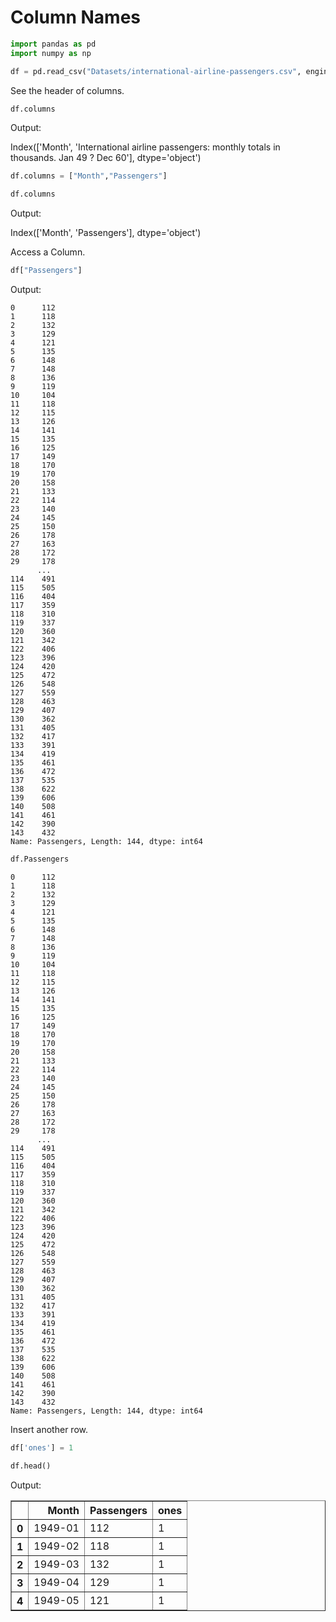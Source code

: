 
# Column Names


```python
import pandas as pd
import numpy as np

df = pd.read_csv("Datasets/international-airline-passengers.csv", engine="python", skipfooter=3)

```

See the header of columns.


```python
df.columns
```


Output:

Index(['Month', 'International airline passengers: monthly totals in thousands. Jan 49 ? Dec 60'], dtype='object')




```python
df.columns = ["Month","Passengers"]
```


```python
df.columns

```


Output:

Index(['Month', 'Passengers'], dtype='object')



Access a Column.


```python
df["Passengers"]
```


Output:

    0      112
    1      118
    2      132
    3      129
    4      121
    5      135
    6      148
    7      148
    8      136
    9      119
    10     104
    11     118
    12     115
    13     126
    14     141
    15     135
    16     125
    17     149
    18     170
    19     170
    20     158
    21     133
    22     114
    23     140
    24     145
    25     150
    26     178
    27     163
    28     172
    29     178
          ... 
    114    491
    115    505
    116    404
    117    359
    118    310
    119    337
    120    360
    121    342
    122    406
    123    396
    124    420
    125    472
    126    548
    127    559
    128    463
    129    407
    130    362
    131    405
    132    417
    133    391
    134    419
    135    461
    136    472
    137    535
    138    622
    139    606
    140    508
    141    461
    142    390
    143    432
    Name: Passengers, Length: 144, dtype: int64




```python
df.Passengers
```




    0      112
    1      118
    2      132
    3      129
    4      121
    5      135
    6      148
    7      148
    8      136
    9      119
    10     104
    11     118
    12     115
    13     126
    14     141
    15     135
    16     125
    17     149
    18     170
    19     170
    20     158
    21     133
    22     114
    23     140
    24     145
    25     150
    26     178
    27     163
    28     172
    29     178
          ... 
    114    491
    115    505
    116    404
    117    359
    118    310
    119    337
    120    360
    121    342
    122    406
    123    396
    124    420
    125    472
    126    548
    127    559
    128    463
    129    407
    130    362
    131    405
    132    417
    133    391
    134    419
    135    461
    136    472
    137    535
    138    622
    139    606
    140    508
    141    461
    142    390
    143    432
    Name: Passengers, Length: 144, dtype: int64



Insert another row.


```python
df['ones'] = 1
```


```python
df.head()
```

Output:


<div>

<table border="1" class="dataframe">
  <thead>
    <tr style="text-align: right;">
      <th></th>
      <th>Month</th>
      <th>Passengers</th>
      <th>ones</th>
    </tr>
  </thead>
  <tbody>
    <tr>
      <th>0</th>
      <td>1949-01</td>
      <td>112</td>
      <td>1</td>
    </tr>
    <tr>
      <th>1</th>
      <td>1949-02</td>
      <td>118</td>
      <td>1</td>
    </tr>
    <tr>
      <th>2</th>
      <td>1949-03</td>
      <td>132</td>
      <td>1</td>
    </tr>
    <tr>
      <th>3</th>
      <td>1949-04</td>
      <td>129</td>
      <td>1</td>
    </tr>
    <tr>
      <th>4</th>
      <td>1949-05</td>
      <td>121</td>
      <td>1</td>
    </tr>
  </tbody>
</table>
</div>


